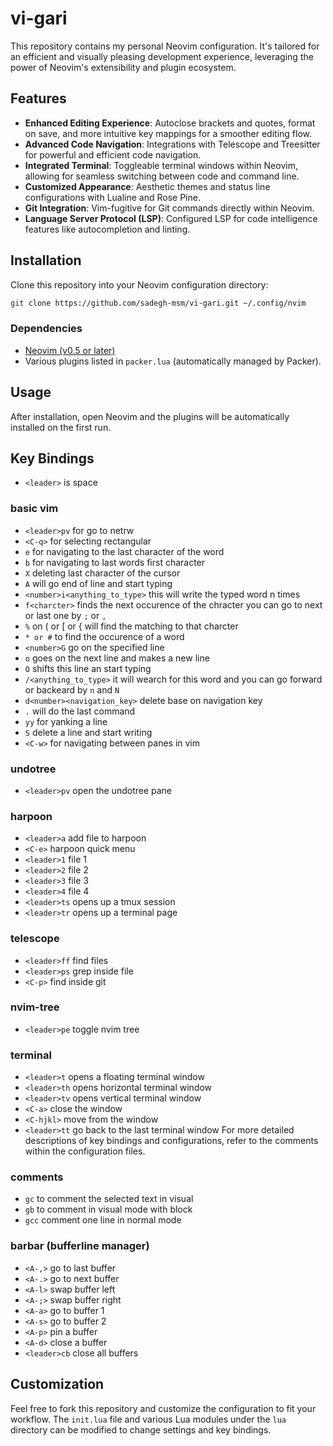 # vi-gari
This repository contains my personal Neovim configuration. It's tailored for an efficient and visually pleasing development experience, leveraging the power of Neovim's extensibility and plugin ecosystem.

## Features

- **Enhanced Editing Experience**: Autoclose brackets and quotes, format on save, and more intuitive key mappings for a smoother editing flow.
- **Advanced Code Navigation**: Integrations with Telescope and Treesitter for powerful and efficient code navigation.
- **Integrated Terminal**: Toggleable terminal windows within Neovim, allowing for seamless switching between code and command line.
- **Customized Appearance**: Aesthetic themes and status line configurations with Lualine and Rose Pine.
- **Git Integration**: Vim-fugitive for Git commands directly within Neovim.
- **Language Server Protocol (LSP)**: Configured LSP for code intelligence features like autocompletion and linting.

## Installation

Clone this repository into your Neovim configuration directory:

```bash
git clone https://github.com/sadegh-msm/vi-gari.git ~/.config/nvim
```

### Dependencies

- [Neovim (v0.5 or later)](https://github.com/neovim/neovim)
- Various plugins listed in `packer.lua` (automatically managed by Packer).

## Usage

After installation, open Neovim and the plugins will be automatically installed on the first run.

## Key Bindings
- `<leader>` is space  

### basic vim
- `<leader>pv` for go to netrw
- `<C-q>` for selecting rectangular
- `e` for navigating to the last character of the word
- `b` for navigating to last words first character
- `X` deleting last character of the cursor
- `A` will go end of line and start typing
- `<number>i<anything_to_type>` this will write the typed word n times
- `f<charcter>` finds the next occurence of the chracter you can go to next or last one by `;` or `,`
- `%` on ( or [ or { will find the matching to that charcter
- `* or #` to find the occurence of a word
- `<number>G` go on the specified line
- `o` goes on the next line and makes a new line
- `O` shifts this line an start typing
- `/<anything_to_type>` it will wearch for this word and you can go forward or backeard by `n` and `N`
- `d<number><navigation_key>` delete base on navigation key
- `.` will do the last command
- `yy` for yanking a line
- `S` delete a line and start writing
- `<C-w>` for navigating between panes in vim

### undotree
- `<leader>pv` open the undotree pane

### harpoon
- `<leader>a` add file to harpoon  
- `<C-e>` harpoon quick menu  
- `<leader>1` file 1  
- `<leader>2` file 2  
- `<leader>3` file 3  
- `<leader>4` file 4  
- `<leader>ts` opens up a tmux session
- `<leader>tr` opens up a terminal page

### telescope
- `<leader>ff` find files  
- `<leader>ps` grep inside file  
- `<C-p>` find inside git  

### nvim-tree
- `<leader>pe` toggle nvim tree

### terminal
- `<leader>t` opens a floating terminal window
- `<leader>th` opens horizontal terminal window
- `<leader>tv` opens vertical terminal window
- `<C-a>` close the window
- `<C-hjkl>` move from the window
- `<leader>tt` go back to the last terminal window For more detailed descriptions of key bindings and configurations, refer to the comments within the configuration files.

### comments
- `gc` to comment the selected text in visual 
- `gb` to comment in visual mode with block
- `gcc` comment one line in normal mode

### barbar (bufferline manager)
- `<A-,>` go to last buffer
- `<A-.>` go to next buffer
- `<A-l>` swap buffer left
- `<A-;>` swap buffer right
- `<A-a>` go to buffer 1
- `<A-s>` go to buffer 2
- `<A-p>` pin a buffer
- `<A-d>` close a buffer
- `<leader>cb` close all buffers 

## Customization

Feel free to fork this repository and customize the configuration to fit your workflow. The `init.lua` file and various Lua modules under the `lua` directory can be modified to change settings and key bindings.

